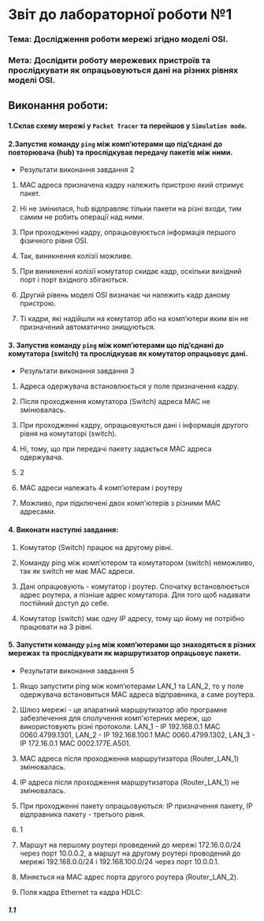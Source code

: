 # Звіт до лабораторної роботи №1

### Тема: Дослідження роботи мережі згідно моделі OSI.

### Мета: Дослідити роботу мережевих пристроїв та прослідкувати як опрацьовуються дані на різних рівнях моделі OSI.

## Виконання роботи:

#### 1.Склав схему мережі у `Packet Tracer` та перейшов у `Simulation mode`.

#### 2.Запустив команду `ping` між комп’ютерами що під’єднані до повторювача (hub) та прослідкував передачу пакетів між ними.

- Результати виконання завдання 2 

1. MAC адреса призначена кадру належить пристрою який отримує пакет.

2. Ні не змінилася, hub відправляє тільки пакети на різні входи, тим самим не робить операції над ними.

3. При проходженні кадру, опрацьовуюється інформація першого фізичного рівня ОSI.

4. Так, виникнення колізії можливе.

5. При виникненні колізії комутатор скидає кадр, оскільки вихідний порт і порт вхідного збігаються.

6. Другий рівень моделі OSI визначає чи належить кадр даному пристрою.

7. Ті кадри, які надійшли на комутатор або на комп’ютери яким він не призначений автоматично знищуються.

#### 3. Запустив команду `ping` між комп’ютерами що під’єднані до комутатора (switch) та прослідкував як комутатор опрацьовує дані.

- Результати виконання завдання 3

1. Адреса одержувача встановлюється у поле призначення кадру.

2. Після проходження комутатора (Switch) адреса MAC не змінювалась.

3. При проходженні кадру, опрацьовуються дані і інформація другого рівня на комутаторі (switch).

4. Ні, тому, що при передачі пакету задається MAC адреса одержувача.

5. 2

6. МАС адреси належать 4 комп’ютерам і роутеру 

7. Можливо, при підключені двох комп'ютерів з різними MAC адресами.

#### 4. Виконати наступні завдання:

1. Комутатор (Switch) працює на другому рівні.

2. Команду ping між комп’ютером та комутатором (switch) неможливо, так як switch не має MAC адреси.

3. Дані опрацювують - комутатор і роутер. Спочатку встановлюється адрес роутера, а пізніше адрес комутатора. Для того щоб надавати постійний доступ до себе.

4. Комутатор (switch) має одну ІР адресу, тому що йому не потрібно працювати на 3 рівні.

#### 5. Запустити команду `ping` між комп’ютерами що знаходяться в різних мережах та прослідкувати як маршрутизатор опрацьовує пакети.
- Результати виконання завдання 5

1. Якщо запустити ping між комп’ютерами LAN_1 та LAN_2, то у поле одержувача встановиться MAC адреса відправника, а саме роутера.

2. Шлюз мережі - це апаратний маршрутизатор або програмне забезпечення для сполучення комп'ютерних мереж, що використовують різні протоколи. LAN_1 - IP 192.168.0.1 MAC 0060.4799.1301, LAN_2 - IP 192.168.100.1 MAC 0060.4799.1302, LAN_3 - IP 172.16.0.1 MAC 0002.177E.A501.

3. MAC адреса після проходження маршрутизатора (Router_LAN_1) змінювалась.

4. ІР адреса після проходження маршрутизатора (Router_LAN_1) не змінювалась.

5. При проходженні пакету опрацьовуються: IP призначення пакету, IP відправника пакету - третього рівня.

6. 1

7. Маршут на першому роутері проведений до мережі 172.16.0.0/24 через порт 10.0.0.2, а маршут на другому роутері проводений до мережі 192.168.0.0/24 і 192.168.100.0/24 через порт 10.0.0.1.

8. Міняється на MAC адрес порта другого роутера (Router_LAN_2).

9. Поля кадра Ethernet та кадра HDLC:

##### 1.1
